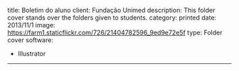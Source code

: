 title: Boletim do aluno
client: Fundação Unimed
description: This folder cover stands over the folders given to students.
category: printed
date: 2013/11/1
image: https://farm1.staticflickr.com/726/21404782596_9ed9e72e5f
type: Folder cover
software:
- Illustrator
---
